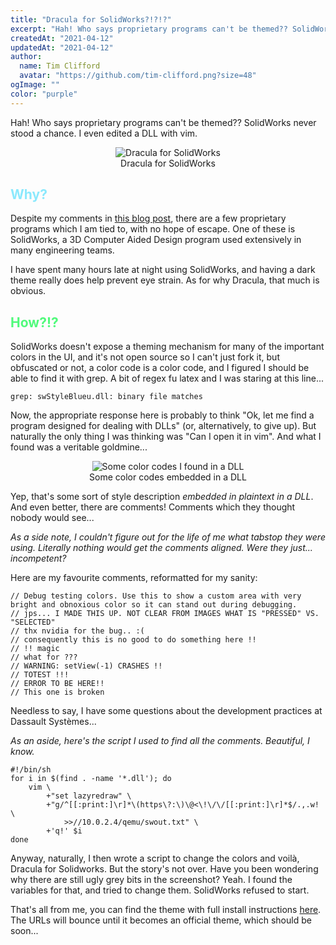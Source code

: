 ```yaml
---
title: "Dracula for SolidWorks?!?!?"
excerpt: "Hah! Who says proprietary programs can't be themed?? SolidWorks never stood a chance. I even edited a DLL with vim."
createdAt: "2021-04-12"
updatedAt: "2021-04-12"
author:
  name: Tim Clifford
  avatar: "https://github.com/tim-clifford.png?size=48"
ogImage: ""
color: "purple"
---
```


Hah! Who says proprietary programs can't be themed?? SolidWorks never stood a
chance. I even edited a DLL with vim.

<figure>
  <center>
  <img src="https://tim.clifford.lol/static/img/blog/dracula-for-solidworks/screenshot.png"
       alt="Dracula for SolidWorks" />
  <figcaption>Dracula for SolidWorks</figcaption>
  </center>
</figure>

<h2 style="color: #8be9fd">
Why?
</h2>

Despite my comments in [this blog
post](https://tim.clifford.lol/blog/why-foss), there are a few proprietary
programs which I am tied to, with no hope of escape. One of these is
SolidWorks, a 3D Computer Aided Design program used extensively in many
engineering teams.

I have spent many hours late at night using SolidWorks, and having a dark theme
really does help prevent eye strain. As for why Dracula, that much is obvious.

<h2 style="color: #50fa7b">
How?!?
</h2>

SolidWorks doesn't expose a theming mechanism for many of the important colors
in the UI, and it's not open source so I can't just fork it, but obfuscated or
not, a color code is a color code, and I figured I should be able to find it
with grep. A bit of regex fu latex and I was staring at this line...

```
grep: swStyleBlueu.dll: binary file matches
```

Now, the appropriate response here is probably to think "Ok, let me find a
program designed for dealing with DLLs" (or, alternatively, to give up). But
naturally the only thing I was thinking was "Can I open it in vim".  And what I
found was a veritable goldmine...

<figure>
  <center>
  <img src="https://tim.clifford.lol/static/img/blog/dracula-for-solidworks/vim-dll-comments.png"
       alt="Some color codes I found in a DLL" />
  <figcaption>Some color codes embedded in a DLL</figcaption>
  </center>
</figure>

Yep, that's some sort of style description *embedded in plaintext in a DLL*.
And even better, there are comments! Comments which they thought nobody would
see...

*As a side note, I couldn't figure out for the life of me what tabstop they
were using. Literally nothing would get the comments aligned. Were they just...
incompetent?*

Here are my favourite comments, reformatted for my sanity:

```
// Debug testing colors. Use this to show a custom area with very bright and obnoxious color so it can stand out during debugging.
// jps... I MADE THIS UP. NOT CLEAR FROM IMAGES WHAT IS "PRESSED" VS. "SELECTED"
// thx nvidia for the bug.. :(
// consequently this is no good to do something here !!
// !! magic
// what for ???
// WARNING: setView(-1) CRASHES !!
// TOTEST !!!
// ERROR TO BE HERE!!
// This one is broken
```

Needless to say, I have some questions about the development practices at
Dassault Systèmes...

*As an aside, here's the script I used to find all the comments. Beautiful, I
know.*
```
#!/bin/sh
for i in $(find . -name '*.dll'); do
	vim \
		+"set lazyredraw" \
		+"g/^[[:print:]\r]*\(https\?:\)\@<\!\/\/[[:print:]\r]*$/.,.w! \
			>>//10.0.2.4/qemu/swout.txt" \
		+'q!' $i
done
```

Anyway, naturally, I then wrote a script to change the colors and voilà,
Dracula for Solidworks. But the story's not over. Have you been wondering why
there are still ugly grey bits in the screenshot? Yeah. I found the variables
for that, and tried to change them. SolidWorks refused to start.

That's all from me, you can find the theme with full install instructions
[here](https://github.com/tim-clifford/dracula-solidworks). The URLs will
bounce until it becomes an official theme, which should be soon...

<!-- vi: set sts=2 sw=2 et :-->
